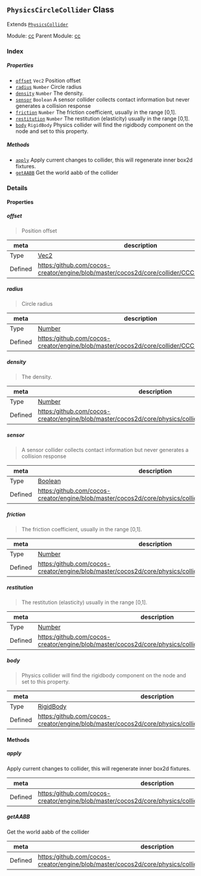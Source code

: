 ## `PhysicsCircleCollider` Class

Extends [`PhysicsCollider`](PhysicsCollider.md)


Module: [cc](../modules/cc.md)
Parent Module: [cc](../modules/cc.md)






### Index

##### Properties

  - [`offset`](#offset) `Vec2` Position offset
  - [`radius`](#radius) `Number` Circle radius
  - [`density`](#density) `Number` The density.
  - [`sensor`](#sensor) `Boolean` A sensor collider collects contact information but never generates a collision response
  - [`friction`](#friction) `Number` The friction coefficient, usually in the range [0,1].
  - [`restitution`](#restitution) `Number` The restitution (elasticity) usually in the range [0,1].
  - [`body`](#body) `RigidBody` Physics collider will find the rigidbody component on the node and set to this property.



##### Methods

  - [`apply`](#apply) Apply current changes to collider, this will regenerate inner box2d fixtures.
  - [`getAABB`](#getaabb) Get the world aabb of the collider



### Details


#### Properties


##### offset

> Position offset

| meta | description |
|------|-------------|
| Type | <a href="../classes/Vec2.html" class="crosslink">Vec2</a> |
| Defined | [https:/github.com/cocos-creator/engine/blob/master/cocos2d/core/collider/CCCircleCollider.js:39](https:/github.com/cocos-creator/engine/blob/master/cocos2d/core/collider/CCCircleCollider.js#L39) |



##### radius

> Circle radius

| meta | description |
|------|-------------|
| Type | <a href="https://developer.mozilla.org/en/JavaScript/Reference/Global_Objects/Number" class="crosslink external" target="_blank">Number</a> |
| Defined | [https:/github.com/cocos-creator/engine/blob/master/cocos2d/core/collider/CCCircleCollider.js:55](https:/github.com/cocos-creator/engine/blob/master/cocos2d/core/collider/CCCircleCollider.js#L55) |



##### density

> The density.

| meta | description |
|------|-------------|
| Type | <a href="https://developer.mozilla.org/en/JavaScript/Reference/Global_Objects/Number" class="crosslink external" target="_blank">Number</a> |
| Defined | [https:/github.com/cocos-creator/engine/blob/master/cocos2d/core/physics/collider/CCPhysicsCollider.js:52](https:/github.com/cocos-creator/engine/blob/master/cocos2d/core/physics/collider/CCPhysicsCollider.js#L52) |



##### sensor

> A sensor collider collects contact information but never generates a collision response

| meta | description |
|------|-------------|
| Type | <a href="https://developer.mozilla.org/en/JavaScript/Reference/Global_Objects/Boolean" class="crosslink external" target="_blank">Boolean</a> |
| Defined | [https:/github.com/cocos-creator/engine/blob/master/cocos2d/core/physics/collider/CCPhysicsCollider.js:70](https:/github.com/cocos-creator/engine/blob/master/cocos2d/core/physics/collider/CCPhysicsCollider.js#L70) |



##### friction

> The friction coefficient, usually in the range [0,1].

| meta | description |
|------|-------------|
| Type | <a href="https://developer.mozilla.org/en/JavaScript/Reference/Global_Objects/Number" class="crosslink external" target="_blank">Number</a> |
| Defined | [https:/github.com/cocos-creator/engine/blob/master/cocos2d/core/physics/collider/CCPhysicsCollider.js:88](https:/github.com/cocos-creator/engine/blob/master/cocos2d/core/physics/collider/CCPhysicsCollider.js#L88) |



##### restitution

> The restitution (elasticity) usually in the range [0,1].

| meta | description |
|------|-------------|
| Type | <a href="https://developer.mozilla.org/en/JavaScript/Reference/Global_Objects/Number" class="crosslink external" target="_blank">Number</a> |
| Defined | [https:/github.com/cocos-creator/engine/blob/master/cocos2d/core/physics/collider/CCPhysicsCollider.js:106](https:/github.com/cocos-creator/engine/blob/master/cocos2d/core/physics/collider/CCPhysicsCollider.js#L106) |



##### body

> Physics collider will find the rigidbody component on the node and set to this property.

| meta | description |
|------|-------------|
| Type | <a href="../classes/RigidBody.html" class="crosslink">RigidBody</a> |
| Defined | [https:/github.com/cocos-creator/engine/blob/master/cocos2d/core/physics/collider/CCPhysicsCollider.js:124](https:/github.com/cocos-creator/engine/blob/master/cocos2d/core/physics/collider/CCPhysicsCollider.js#L124) |






<!-- Method Block -->
#### Methods


##### apply

Apply current changes to collider, this will regenerate inner box2d fixtures.

| meta | description |
|------|-------------|
| Defined | [https:/github.com/cocos-creator/engine/blob/master/cocos2d/core/physics/collider/CCPhysicsCollider.js:256](https:/github.com/cocos-creator/engine/blob/master/cocos2d/core/physics/collider/CCPhysicsCollider.js#L256) |



##### getAABB

Get the world aabb of the collider

| meta | description |
|------|-------------|
| Defined | [https:/github.com/cocos-creator/engine/blob/master/cocos2d/core/physics/collider/CCPhysicsCollider.js:268](https:/github.com/cocos-creator/engine/blob/master/cocos2d/core/physics/collider/CCPhysicsCollider.js#L268) |




